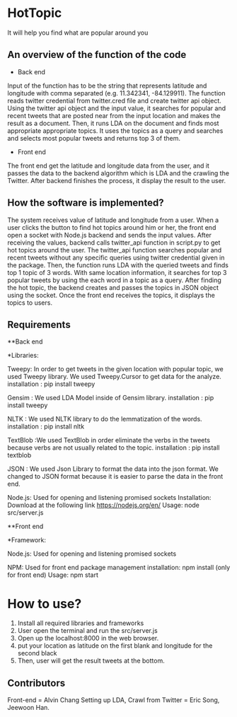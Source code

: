 # HotTopic

It will help you find what are popular around you

## An overview of the function of the code

* Back end

Input of the function has to be the string that represents latitude and longitude with comma separated (e.g. 11.342341, -84.129911). The function reads twitter credential from twitter.cred file and create twitter api object. Using the twitter api object and the input value, it searches for popular and recent tweets that are posted near from the input location and makes the result as a document. Then, it runs LDA on the document and finds most appropriate appropriate topics. It uses the topics as a query and searches and selects most popular tweets and returns top 3 of them. 

* Front end

The front end get the latitude and longitude data from the user, and it passes the data to the backend algorithm which is LDA and the crawling the Twitter. After backend finishes the process, it display the result to the user. 

## How the software is implemented?
The system receives value of latitude and longitude from a user. When a user clicks the button to find hot topics around him or her, the front end open a socket with Node.js backend and sends the input values. After receiving the values, backend calls twitter_api function in script.py to get hot topics around the user. The twitter_api function searches popular and recent tweets without any specific queries using twitter credential given in the package. Then, the function runs LDA with the queried tweets and finds top 1 topic of 3 words. With same location information, it searches for top 3 popular tweets by using the each word in a topic as a query. After finding the hot topic, the backend creates and passes the topics in JSON object using the socket. Once the front end receives the topics, it displays the topics to users. 

## Requirements
**Back end

*Libraries:

Tweepy: In order to get tweets in the given location with popular topic, we used Tweepy library. We used Tweepy.Cursor to get data for the analyze. 
installation : pip install tweepy

Gensim : We used LDA Model inside of Gensim library. 
installation : pip install tweepy

NLTK : We used NLTK library to do the lemmatization of the words. 
installation : pip install nltk

TextBlob :We used TextBlob in order eliminate the verbs in the tweets because verbs are not usually related to the topic. 
installation : pip install textblob

JSON : We used Json Library to format the data into the json format. We changed to JSON format because it is easier to parse the data in the front end. 

Node.js: Used for opening and listening promised sockets
Installation: Download at the following link
              https://nodejs.org/en/
Usage: node src/server.js


**Front end

*Framework:

Node.js: Used for opening and listening promised sockets

NPM: Used for front end package management
installation: npm install (only for front end)
Usage: npm start

# How to use?
1. Install all required libraries and frameworks
2. User open the terminal and run the src/server.js 
3. Open up the localhost:8000 in the web browser. 
4. put your location as latitude on the first blank and longitude for the second black
5. Then, user will get the result tweets at the bottom. 


## Contributors
Front-end = Alvin Chang 
Setting up LDA, Crawl from Twitter = Eric Song, Jeewoon Han. 
